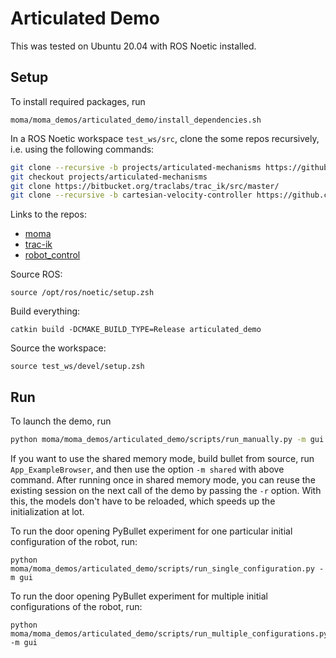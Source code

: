 # Articulated Demo

This was tested on Ubuntu 20.04 with ROS Noetic installed.

## Setup

To install required packages, run

```
moma/moma_demos/articulated_demo/install_dependencies.sh
```

In a ROS Noetic workspace `test_ws/src`, clone the some repos recursively, i.e. using the following commands:

```bash
git clone --recursive -b projects/articulated-mechanisms https://github.com/ethz-asl/moma.git
git checkout projects/articulated-mechanisms
git clone https://bitbucket.org/traclabs/trac_ik/src/master/
git clone --recursive -b cartesian-velocity-controller https://github.com/ethz-asl/robot_control.git
```

Links to the repos:

- [moma](https://github.com/ethz-asl/moma)
- [trac-ik](https://bitbucket.org/traclabs/trac_ik/src/master/)
- [robot_control](https://github.com/ethz-asl/robot_control)

Source ROS:

```
source /opt/ros/noetic/setup.zsh
```

Build everything:

```
catkin build -DCMAKE_BUILD_TYPE=Release articulated_demo
```

Source the workspace:

```
source test_ws/devel/setup.zsh
```

## Run

To launch the demo, run

```zsh
python moma/moma_demos/articulated_demo/scripts/run_manually.py -m gui
```

If you want to use the shared memory mode, build bullet from source, run `App_ExampleBrowser`, and then use the option `-m shared` with above command. After running once in shared memory mode, you can reuse the existing session on the next call of the demo by passing the `-r` option. With this, the models don't have to be reloaded, which speeds up the initialization at lot.

To run the door opening PyBullet experiment for one particular initial configuration of the robot, run:

```
python moma/moma_demos/articulated_demo/scripts/run_single_configuration.py -m gui
```

To run the door opening PyBullet experiment for multiple initial configurations of the robot, run:

```
python moma/moma_demos/articulated_demo/scripts/run_multiple_configurations.py -m gui
```

